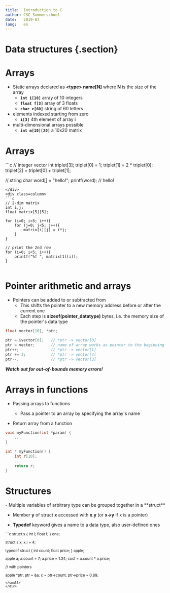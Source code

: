 ```yaml
---
title:  Introduction to C
author: CSC Summerschool 
date:   2019-07
lang:   en
---
```


# Data structures {.section}

# Arrays

- Static arrays declared as **\<type\> name\[N\]** where **N** is the size of the array  
    - **`int i[10]`** array of 10 integers  
    - **`float f[3]`** array of 3 floats  
    - **`char c[60]`** string of 60 letters  
- elements indexed starting from zero  
    - **`i[3]`** 4th element of array i  
- multi-dimensional arrays possible  
    - **`int m[10][20]`** a 10x20 matrix



# Arrays
<div class=column>
```c
// integer vector
int triplet[3];
triplet[0] = 1;
triplet[1] = 2 * triplet[0];
triplet[2] = triplet[0] + triplet[1];


// string
char word[] = "hello!";
printf(word); // hello!






```
</div>
<div class=column>
```c
// 2-dim matrix
int i,j;
float matrix[5][5];

for (i=0; i<5; i++){
    for (j=0; j<5; j++){
        matrix[i][j] = i*j;
    }
}

// print the 2nd row
for (i=0; i<5; i++){
    printf("%f ", matrix[1][i]);
}
```
</div>



# Pointer arithmetic and arrays

- Pointers can be added to or subtracted from  
    - This shifts the pointer to a new memory address before or after the
    current one  
    - Each step is **sizeof(pointer\_datatype)** bytes, i.e. the memory size of the pointer's data type

```c
float vector[10], *ptr;

ptr = &vector[0];   // *ptr -> vector[0]
ptr = vector;       // name of array works as pointer to the beginning
ptr++;              // *ptr -> vector[1]
ptr += 3;           // *ptr -> vector[4]
ptr--;              // *ptr -> vector[3]

```

**_Watch out for out-of-bounds memory errors!_**



# Arrays in functions

- Passing arrays to functions  
    - Pass a pointer to an array by specifying the array's name

- Return array from a function

```c
void myFunction(int *param) {
    ...
}

int * myFunction() {
    int r[10];
    ...
    return r;
}
```



# Structures
<div class=column>
- Multiple variables of arbitrary type can be grouped together in a **struct**

- Member **y** of struct **x** accessed with **x.y** (or **x-\>y** if x is a pointer)  

- **Typedef** keyword gives a name to a data type, also user-defined ones

</div>
<div class=column>
<small>
```c
struct s {
    int i;
    float f;
} one;

struct s x;
x.i = 4;

typedef struct {
    int count;
    float price;
} apple;

apple a;
a.count = 7;
a.price = 1.24;
cost = a.count * a.price;


// with pointers

apple *ptr;
ptr = &a;
c = ptr->count;
ptr->price = 0.89;
```
</small>
</div>

